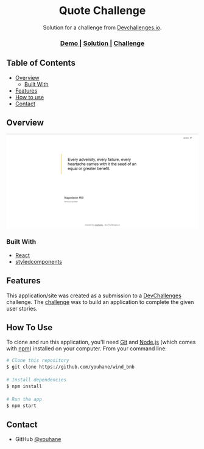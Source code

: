 <h1 align="center">Quote Challenge</h1>

<div align="center">
   Solution for a challenge from  <a href="http://devchallenges.io" target="https://devchallenges.io/challenges/8Y3J4ucAMQpSnYTwwWW8">Devchallenges.io</a>.
</div>

<div align="center">
  <h3>
    <a href="https://quotechallenge.netlify.app/">
      Demo
    </a>
    <span> | </span>
    <a href="https://github.com/youhane/quote-generator-challenge">
      Solution
    </a>
    <span> | </span>
    <a href="https://devchallenges.io/challenges/8Y3J4ucAMQpSnYTwwWW8">
      Challenge
    </a>
  </h3>
</div>

<!-- TABLE OF CONTENTS -->

## Table of Contents

- [Overview](#overview)
  - [Built With](#built-with)
- [Features](#features)
- [How to use](#how-to-use)
- [Contact](#contact)

<!-- OVERVIEW -->

## Overview

![screenshot](https://github.com/youhane/quote-generator-challenge/blob/main/images/chrome_TkJY67RsmR.png)

### Built With

<!-- This section should list any major frameworks that you built your project using. Here are a few examples.-->

- [React](https://reactjs.org/)
- [styledcomponents](https://styled-components.com/)

## Features

<!-- List the features of your application or follow the template. Don't share the figma file here :) -->

This application/site was created as a submission to a [DevChallenges](https://devchallenges.io/challenges) challenge. The [challenge](https://devchallenges.io/challenges/8Y3J4ucAMQpSnYTwwWW8) was to build an application to complete the given user stories.

## How To Use

<!-- Example:  -->

To clone and run this application, you'll need [Git](https://git-scm.com) and [Node.js](https://nodejs.org/en/download/) (which comes with [npm](http://npmjs.com)) installed on your computer. From your command line:

```bash
# Clone this repository
$ git clone https://github.com/youhane/wind_bnb

# Install dependencies
$ npm install

# Run the app
$ npm start
```

## Contact

- GitHub [@youhane](https://{github.com/youhane})
